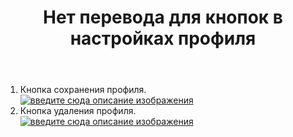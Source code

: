 ﻿---
title: "Нет перевода для кнопок в настройках профиля"
se.owner.user_id: 361068
se.owner.display_name: "EOF"
se.owner.link: "https://ru.meta.stackoverflow.com/users/361068/eof"
se.link: "https://ru.meta.stackoverflow.com/questions/10540/%d0%9d%d0%b5%d1%82-%d0%bf%d0%b5%d1%80%d0%b5%d0%b2%d0%be%d0%b4%d0%b0-%d0%b4%d0%bb%d1%8f-%d0%ba%d0%bd%d0%be%d0%bf%d0%be%d0%ba-%d0%b2-%d0%bd%d0%b0%d1%81%d1%82%d1%80%d0%be%d0%b9%d0%ba%d0%b0%d1%85-%d0%bf%d1%80%d0%be%d1%84%d0%b8%d0%bb%d1%8f"
se.question_id: 10540
se.post_type: question
se.score: 5
---
<ol>
<li>Кнопка сохранения профиля.<br />
<a href="https://i.stack.imgur.com/djkah.png" rel="nofollow noreferrer"><img src="https://i.stack.imgur.com/djkah.png" alt="введите сюда описание изображения" /></a></li>
<li>Кнопка удаления профиля.<br />
<a href="https://i.stack.imgur.com/dHlMP.png" rel="nofollow noreferrer"><img src="https://i.stack.imgur.com/dHlMP.png" alt="введите сюда описание изображения" /></a></li>
</ol>
